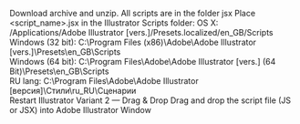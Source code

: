 Download archive and unzip. All scripts are in the folder jsx
Place <script_name>.jsx in the Illustrator Scripts folder:
OS X: /Applications/Adobe Illustrator [vers.]/Presets.localized/en_GB/Scripts
Windows (32 bit): C:\Program Files (x86)\Adobe\Adobe Illustrator [vers.]\Presets\en_GB\Scripts\
Windows (64 bit): C:\Program Files\Adobe\Adobe Illustrator [vers.] (64 Bit)\Presets\en_GB\Scripts\
RU lang: C:\Program Files\Adobe\Adobe Illustrator [версия]\Стили\ru_RU\Сценарии\
Restart Illustrator
Variant 2 — Drag & Drop
Drag and drop the script file (JS or JSX) into Adobe Illustrator Window
